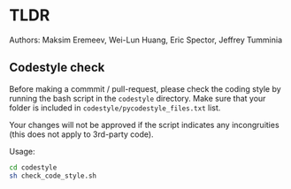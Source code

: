 # TLDR

Authors: Maksim Eremeev, Wei-Lun Huang, Eric Spector, Jeffrey Tumminia

## Codestyle check

Before making a commmit / pull-request, please check the coding style by running the bash script in the `codestyle` directory. Make sure that your folder is included in `codestyle/pycodestyle_files.txt` list.

Your changes will not be approved if the script indicates any incongruities (this does not apply to 3rd-party code). 

Usage:

```bash
cd codestyle
sh check_code_style.sh
```

